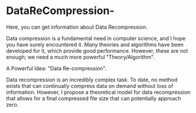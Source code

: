 # DataReCompression-
Here, you can get information about Data Recompression.

Data compression is a fundamental need in computer science, and I hope you have surely encountered it. Many theories and algorithms have been developed for it, which provide good performance. However, these are not enough; we need a much more powerful "Theory/Algorithm".

A Powerful Idea: "Data Re-compression".

Data recompression is an incredibly complex task. To date, no method exists that can continually compress data on demand without loss of information. However, I propose a theoretical model for data recompression that allows for a final compressed file size that can potentially approach zero.
